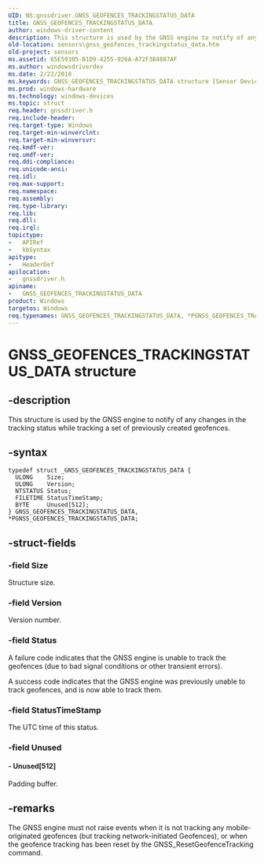 ```yaml
---
UID: NS:gnssdriver.GNSS_GEOFENCES_TRACKINGSTATUS_DATA
title: GNSS_GEOFENCES_TRACKINGSTATUS_DATA
author: windows-driver-content
description: This structure is used by the GNSS engine to notify of any changes in the tracking status while tracking a set of previously created geofences.
old-location: sensors\gnss_geofences_trackingstatus_data.htm
old-project: sensors
ms.assetid: 65E59305-B1D9-4255-926A-A72F3B4887AF
ms.author: windowsdriverdev
ms.date: 2/22/2018
ms.keywords: GNSS_GEOFENCES_TRACKINGSTATUS_DATA structure [Sensor Devices], gnssdriver/GNSS_GEOFENCES_TRACKINGSTATUS_DATA, PGNSS_GEOFENCES_TRACKINGSTATUS_DATA structure pointer [Sensor Devices], sensors.gnss_geofences_trackingstatus_data, gnssdriver/PGNSS_GEOFENCES_TRACKINGSTATUS_DATA, *PGNSS_GEOFENCES_TRACKINGSTATUS_DATA, PGNSS_GEOFENCES_TRACKINGSTATUS_DATA, GNSS_GEOFENCES_TRACKINGSTATUS_DATA
ms.prod: windows-hardware
ms.technology: windows-devices
ms.topic: struct
req.header: gnssdriver.h
req.include-header: 
req.target-type: Windows
req.target-min-winverclnt: 
req.target-min-winversvr: 
req.kmdf-ver: 
req.umdf-ver: 
req.ddi-compliance: 
req.unicode-ansi: 
req.idl: 
req.max-support: 
req.namespace: 
req.assembly: 
req.type-library: 
req.lib: 
req.dll: 
req.irql: 
topictype:
-	APIRef
-	kbSyntax
apitype:
-	HeaderDef
apilocation:
-	gnssdriver.h
apiname:
-	GNSS_GEOFENCES_TRACKINGSTATUS_DATA
product: Windows
targetos: Windows
req.typenames: GNSS_GEOFENCES_TRACKINGSTATUS_DATA, *PGNSS_GEOFENCES_TRACKINGSTATUS_DATA
---
```


# GNSS_GEOFENCES_TRACKINGSTATUS_DATA structure


## -description


This structure is used by the GNSS engine to notify of any changes in the tracking status while tracking a set of previously created geofences.


## -syntax


````
typedef struct _GNSS_GEOFENCES_TRACKINGSTATUS_DATA {
  ULONG    Size;
  ULONG    Version;
  NTSTATUS Status;
  FILETIME StatusTimeStamp;
  BYTE     Unused[512];
} GNSS_GEOFENCES_TRACKINGSTATUS_DATA, *PGNSS_GEOFENCES_TRACKINGSTATUS_DATA;
````


## -struct-fields




### -field Size

Structure size.


### -field Version

Version number.


### -field Status

A failure code indicates that the GNSS engine is unable to track the geofences (due to bad signal conditions or other transient errors).

A success code indicates that the GNSS engine was previously unable to track geofences, and is now able to track them.


### -field StatusTimeStamp

The UTC time of this status.


### -field Unused

 




#### - Unused[512]

Padding buffer.


## -remarks



The GNSS engine must not raise  events when it is not tracking any mobile-originated geofences (but tracking network-initiated Geofences), or when the geofence tracking has been reset by the GNSS_ResetGeofenceTracking command.




